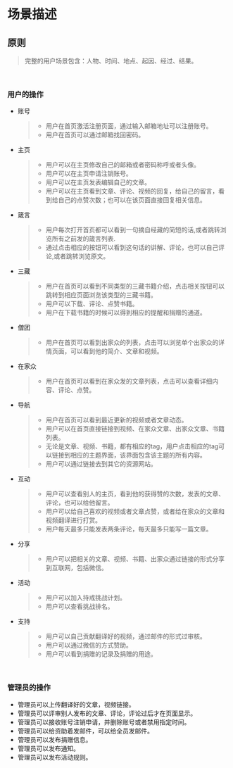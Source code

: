 # 场景描述  

## 原则

> 完整的用户场景包含：人物、时间、地点、起因、经过、结果。  
  
<br>

### 用户的操作

- 账号
  
  >- 用户在首页激活注册页面，通过输入邮箱地址可以注册账号。
  >- 用户在首页可以通过邮箱找回密码。

- 主页
  
  >- 用户可以在主页修改自己的邮箱或者密码称呼或者头像。
  >- 用户可以在主页申请注销账号。
  >- 用户可以在主页发表编辑自己的文章。
  >- 用户可以在主页看到文章、评论、视频的回复，给自己的留言，看到给自己的点赞次数；也可以在该页面直接回复相关信息。

- 箴言
  
  >- 用户每次打开首页都可以看到一句摘自经藏的简短的话,或者跳转浏览所有之前发的箴言列表.
  >- 通过点击相应的按钮可以看到这句话的讲解、评论，也可以自己评论,或者跳转浏览原文。  

- 三藏

  >- 用户在首页可以看到不同类型的三藏书籍介绍，点击相关按钮可以跳转到相应页面浏览该类型的三藏书籍。
  >- 用户可以下载、评论、点赞书籍。  
  >- 用户在下载书籍的时候可以得到相应的提醒和捐赠的通道。

- 僧团

  >- 用户在首页可以看到出家众的列表，点击可以浏览单个出家众的详情页面，可以看到他的简介、文章和视频。  

- 在家众
  
  >- 用户在首页可以看到在家众发的文章列表，点击可以查看详细内容、评论、点赞。  
  
- 导航
  
  >- 用户在首页可以看到最近更新的视频或者文章动态。
  >- 用户可以在首页直接链接到视频、在家众文章、出家众文章、书籍列表。
  >- 无论是文章、视频、书籍，都有相应的tag，用户点击相应的tag可以链接到相应的主题界面，该界面包含该主题的所有内容。
  >- 用户可以通过链接去到其它的资源网站。

- 互动
  
  >- 用户可以查看别人的主页，看到他的获得赞的次数，发表的文章、评论，也可以给他留言。  
  >- 用户可以给自己喜欢的视频或者文章点赞，或者给在家众的文章和视频翻译进行打赏。
  >- 用户每天最多只能发表两条评论，每天最多只能写一篇文章。  
  
- 分享

  >- 用户可以把相关的文章、视频、书籍、出家众通过链接的形式分享到互联网，包括微信。  

- 活动
  
  >- 用户可以加入持戒挑战计划。
  >- 用户可以查看挑战排名。

- 支持
  
  >- 用户可以自己贡献翻译好的视频，通过邮件的形式过审核。  
  >- 用户可以通过微信的方式赞助。
  >- 用户可以看到捐赠的记录及捐赠的用途。
  
<br>

### 管理员的操作

- 管理员可以上传翻译好的文章，视频链接。
- 管理员可以评审别人发布的文章、评论，评论过后才在页面显示。
- 管理员可以接收账号注销申请，并删除账号或者禁用指定时间。
- 管理员可以给资助着发邮件，可以给全员发邮件。
- 管理员可以发布捐赠信息。
- 管理员可以发布通知。
- 管理员可以发布活动规则。
